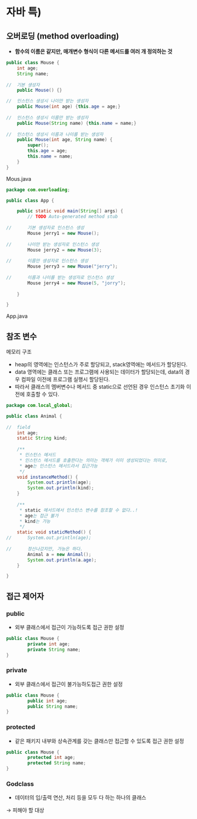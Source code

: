 ﻿# 자바 특)

## 오버로딩 (method overloading)

-   **함수의 이름은 같지만, 매개변수 형식이 다른 메서드를 여러 개 정의하는 것**

```java
public class Mouse {
	int age;
	String name;
	
//	기본 생성자
	public Mouse() {}

//	인스턴스 생성시 나이만 받는 생성자
	public Mouse(int age) {this.age = age;}
	
//  인스턴스 생성시 이름만 받는 생성자
	public Mouse(String name) {this.name = name;}
	
//  인스턴스 생성시 이름과 나이를 받는 생성자
	public Mouse(int age, String name) {
		super();
		this.age = age;
		this.name = name;
	}
}

```

Mous.java

```java
package com.overloading;

public class App {

	public static void main(String[] args) {
		// TODO Auto-generated method stub
		
//		기본 생성자로 인스턴스 생성
		Mouse jerry1 = new Mouse();
		
//		나이만 받는 생성자로 인스턴스 생성
		Mouse jerry2 = new Mouse(3);
		
//		이름만 생성자로 인스턴스 생성
		Mouse jerry3 = new Mouse("jerry");
		
//		이름과 나이를 받는 생성자로 인스턴스 생성
		Mouse jerry4 = new Mouse(5, "jorry");
		
	}

}

```

App.java

## 참조 변수

메모리 구조

-   heap의 영역에는 인스턴스가 주로 할당되고, stack영역애는 메서드가 할당된다.
-   data 영역에는 클래스 또는 프로그램에 사용되는 데이터가 할당되는데, data의 경우 컴파일 이전에 프로그램 실행시 할당된다.
-   따라서 클래스의 멤버변수나 메서드 중 static으로 선언된 경우 인스턴스 초기화 이전에 호출할 수 있다.

```java
package com.local_global;

public class Animal {
	
//	field 
	int age;
	static String kind;
	
	/**
	 * 인스턴스 메서드
	 * 인스턴스 메서드를 호출한다는 의미는 객체가 이미 생성되었다는 의미로, 
	 * age는 인스턴스 메서드라서 집근가능
	 */
	void instanceMethod() { 
		System.out.println(age);
		System.out.println(kind);
	}
	
	/**
	 * static 메서드에서 인스턴스 변수를 참조할 수 없다..!
	 * age는 접근 불가
	 * kind는 가능 
	 */
	static void staticMethod() {
//		System.out.println(age);
		
//		정신나갔지만, 가능은 하다.
		Animal a = new Animal();
		System.out.println(a.age);
	}

}

```

## 접근 제어자

### public

-   외부 클래스에서 접근이 가능하도록 접근 권한 설정

```java
public class Mouse {
		private int age;
		private String name;
}

```

### private

-   외부 클래스에서 접근이 불가능하도접근 권한 설정

```java
public class Mouse {
		public int age;
		public String name;
}

```

### protected

-   같은 패키지 내부와 상속관계를 갖는 클래스만 접근할 수 있도록 접근 권한 설정

```java
public class Mouse {
		protected int age;
		protected String name;
}

```

### Godclass

-   데이터의 입/출력 연산, 처리 등을 모두 다 하는 하나의 클래스

→ 피해야 할 대상
